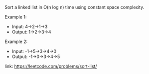 Sort a linked list in O(n log n) time using constant space complexity.

Example 1:

- Input: 4->2->1->3
- Output: 1->2->3->4


Example 2:

- Input: -1->5->3->4->0
- Output: -1->0->3->4->5




link: https://leetcode.com/problems/sort-list/

